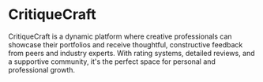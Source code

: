 # CritiqueCraft
CritiqueCraft is a dynamic platform where creative professionals can showcase their portfolios and receive thoughtful, constructive feedback from peers and industry experts. With rating systems, detailed reviews, and a supportive community, it's the perfect space for personal and professional growth.
